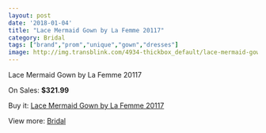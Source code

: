 ```yaml
---
layout: post
date: '2018-01-04'
title: "Lace Mermaid Gown by La Femme 20117"
category: Bridal
tags: ["brand","prom","unique","gown","dresses"]
image: http://img.transblink.com/4934-thickbox_default/lace-mermaid-gown-by-la-femme-20117.jpg
---
```

Lace Mermaid Gown by La Femme 20117

On Sales: **$321.99**
<a href="https://www.transblink.com/en/bridal/1546-lace-mermaid-gown-by-la-femme-20117.html"><amp-img layout="responsive" width="600" height="600" src="//img.transblink.com/4934-thickbox_default/lace-mermaid-gown-by-la-femme-20117.jpg" alt="Lace Mermaid Gown by La Femme 20117 0" /></a>
<a href="https://www.transblink.com/en/bridal/1546-lace-mermaid-gown-by-la-femme-20117.html"><amp-img layout="responsive" width="600" height="600" src="//img.transblink.com/4938-thickbox_default/lace-mermaid-gown-by-la-femme-20117.jpg" alt="Lace Mermaid Gown by La Femme 20117 1" /></a>
<a href="https://www.transblink.com/en/bridal/1546-lace-mermaid-gown-by-la-femme-20117.html"><amp-img layout="responsive" width="600" height="600" src="//img.transblink.com/4937-thickbox_default/lace-mermaid-gown-by-la-femme-20117.jpg" alt="Lace Mermaid Gown by La Femme 20117 2" /></a>
<a href="https://www.transblink.com/en/bridal/1546-lace-mermaid-gown-by-la-femme-20117.html"><amp-img layout="responsive" width="600" height="600" src="//img.transblink.com/4936-thickbox_default/lace-mermaid-gown-by-la-femme-20117.jpg" alt="Lace Mermaid Gown by La Femme 20117 3" /></a>
<a href="https://www.transblink.com/en/bridal/1546-lace-mermaid-gown-by-la-femme-20117.html"><amp-img layout="responsive" width="600" height="600" src="//img.transblink.com/4935-thickbox_default/lace-mermaid-gown-by-la-femme-20117.jpg" alt="Lace Mermaid Gown by La Femme 20117 4" /></a>

Buy it: [Lace Mermaid Gown by La Femme 20117](https://www.transblink.com/en/bridal/1546-lace-mermaid-gown-by-la-femme-20117.html "Lace Mermaid Gown by La Femme 20117")

View more: [Bridal](https://www.transblink.com/en/3-bridal "Bridal")